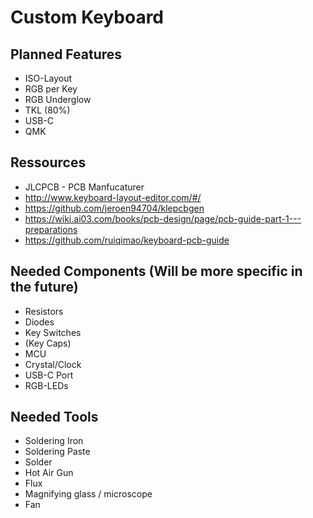 # Custom Keyboard
## Planned Features
- ISO-Layout
- RGB per Key
- RGB Underglow
- TKL (80%)
- USB-C
- QMK
## Ressources
- JLCPCB - PCB Manfucaturer
- http://www.keyboard-layout-editor.com/#/
- https://github.com/jeroen94704/klepcbgen
- https://wiki.ai03.com/books/pcb-design/page/pcb-guide-part-1---preparations
- https://github.com/ruiqimao/keyboard-pcb-guide
## Needed Components (Will be more specific in the future)
- Resistors
- Diodes
- Key Switches
- (Key Caps)
- MCU
- Crystal/Clock
- USB-C Port
- RGB-LEDs
## Needed Tools
- Soldering Iron
- Soldering Paste
- Solder
- Hot Air Gun
- Flux
- Magnifying glass / microscope
- Fan